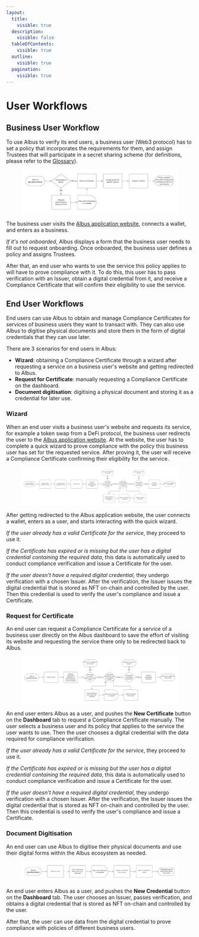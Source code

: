 ```yaml
---
layout:
  title:
    visible: true
  description:
    visible: false
  tableOfContents:
    visible: true
  outline:
    visible: true
  pagination:
    visible: true
---
```


# User Workflows

## Business User Workflow

To use Albus to verify its end users, a business user (Web3 protocol) has to set a policy that incorporates the requirements for them, and assign Trustees that will participate in a secret sharing scheme (for definitions, please refer to the [Glossary](/docs/gitbook-sync/glossary.md)).

<figure><img src="/docs/gitbook-sync/.gitbook/assets/business-user-flow.png" alt="Business user flow"><figcaption></figcaption></figure>

The business user visits the [Albus application website](https://app.albus.finance/), connects a wallet, and enters as a business.

_If it's not onboarded_, Albus displays a form that the business user needs to fill out to request onboarding. Once onboarded, the business user defines a policy and assigns Trustees.

After that, an end user who wants to use the service this policy applies to will have to prove compliance with it. To do this, this user has to pass verification with an Issuer, obtain a digital credential from it, and receive a Compliance Certificate that will confirm their eligibility to use the service.

## End User Workflows

End users can use Albus to obtain and manage Compliance Certificates for services of business users they want to transact with. They can also use Albus to digitise physical documents and store them in the form of digital credentials that they can use later.

There are 3 scenarios for end users in Albus:

* **Wizard**: obtaining a Compliance Certificate through a wizard after requesting a service on a business user's website and getting redirected to Albus.
* **Request for Certificate**: manually requesting a Compliance Certificate on the dashboard.
* **Document digitisation**: digitising a physical document and storing it as a credential for later use.

### Wizard

When an end user visits a business user's website and requests its service, for example a token swap from a DeFi protocol, the business user redirects the user to the [Albus application website](https://app.albus.finance/). At the website, the user has to complete a quick wizard to prove compliance with the policy this business user has set for the requested service. After proving it, the user will receive a Compliance Certificate confirming their eligibility for the service.

<figure><img src="/docs/gitbook-sync/.gitbook/assets/end-user-flow1.png" alt="End user flow: Wizard"><figcaption></figcaption></figure>

After getting redirected to the Albus application website, the user connects a wallet, enters as a user, and starts interacting with the quick wizard.

_If the user already has a valid Certificate for the service_, they proceed to use it.

_If the Certificate has expired or is missing but the user has a digital credential containing the required data_, this data is automatically used to conduct compliance verification and issue a Certificate for the user.

_If the user doesn't have a required digital credential_, they undergo verification with a chosen Issuer. After the verification, the Issuer issues the digital credential that is stored as NFT on-chain and controlled by the user. Then this credential is used to verify the user's compliance and issue a Certificate.

### Request for Certificate

An end user can request a Compliance Certificate for a service of a business user directly on the Albus dashboard to save the effort of visiting its website and requesting the service there only to be redirected back to Albus.

<figure><img src="/docs/gitbook-sync/.gitbook/assets/end-user-flow2.png" alt="End user flow: Certificate request"><figcaption></figcaption></figure>

An end user enters Albus as a user, and pushes the **New Certificate** button on the **Dashboard** tab to request a Compliance Certificate manually. The user selects a business user and its policy that applies to the service the user wants to use. Then the user chooses a digital credential with the data required for compliance verification.

_If the user already has a valid Certificate for the service_, they proceed to use it.

_If the Certificate has expired or is missing but the user has a digital credential containing the required data_, this data is automatically used to conduct compliance verification and issue a Certificate for the user.

_If the user doesn't have a required digital credential_, they undergo verification with a chosen Issuer. After the verification, the Issuer issues the digital credential that is stored as NFT on-chain and controlled by the user. Then this credential is used to verify the user's compliance and issue a Certificate.

### Document Digitisation

An end user can use Albus to digitise their physical documents and use their digital forms within the Albus ecosystem as needed.

<figure><img src="/docs/gitbook-sync/.gitbook/assets/end-user-flow3.png" alt="End user flow: document digitisation"><figcaption></figcaption></figure>

An end user enters Albus as a user, and pushes the **New Credential** button on the **Dashboard** tab. The user chooses an Issuer, passes verification, and obtains a digital credential that is stored as NFT on-chain and controlled by the user.

After that, the user can use data from the digital credential to prove compliance with policies of different business users.
